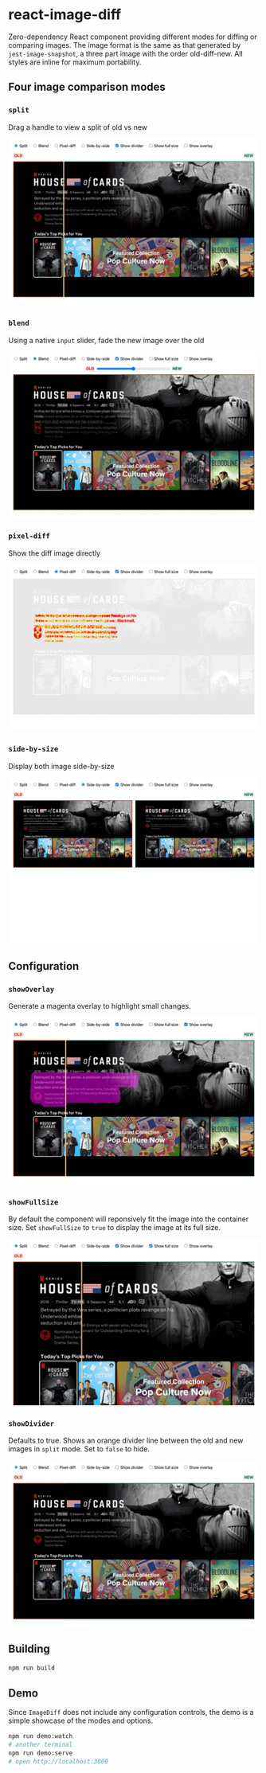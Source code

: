 # react-image-diff

Zero-dependency React component providing different modes for diffing or comparing images. The image format is the same as that generated by `jest-image-snapshot`, a three part image with the order old-diff-new. All styles are inline for maximum portability.

## Four image comparison modes

### `split`

Drag a handle to view a split of old vs new

![split](images/split.webp)

### `blend`

Using a native `input` slider, fade the new image over the old

![blend](images/blend.webp)

### `pixel-diff`

Show the diff image directly

![pixel diff](images/pixel-diff.webp)

### `side-by-size`

Display both image side-by-size

![side-by-side](images/side-by-side.webp)

## Configuration

### `showOverlay`

Generate a magenta overlay to highlight small changes.

![overlay](images/overlay.webp)

### `showFullSize`

By default the component will reponsively fit the image into the container size. Set `showFullSize` to `true` to display the image at its full size.

![full size](images/full-size.webp)

### `showDivider`

Defaults to true. Shows an orange divider line between the old and new images in `split` mode. Set to `false` to hide.

![no divider](images/no-divider.webp)

## Building

```sh
npm run build
```

## Demo

Since `ImageDiff` does not include any configuration controls, the demo is a simple showcase of the modes and options.

```sh
npm run demo:watch
# another terminal
npm run demo:serve
# open http://localhost:3000
```
